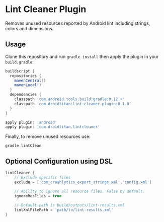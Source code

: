 # Lint Cleaner Plugin

Removes unused resources reported by Android lint including strings, colors and dimensions.

## Usage

Clone this repository and run ```gradle install``` then apply the plugin in your `build.gradle`:

```groovy
buildscript {
  repositories {
    mavenCentral()
    mavenLocal()
  }
  dependencies {
    classpath 'com.android.tools.build:gradle:0.12.+'
    classpath 'com.droidtitan:lint-cleaner-plugin:0.1.0'
  }
}

apply plugin: 'android'
apply plugin: 'com.droidtitan.lintcleaner'
```


Finally, to remove unused resources use: 
     
    gradle lintClean

## Optional Configuration using DSL

```groovy
lintCleaner {
    // Exclude specific files
    exclude = ['com_crashlytics_export_strings.xml','config.xml']

    // Ability to ignore all resource files. False by default. 
    ignoreResFiles = true
    
    // Default path is build/outputs/lint-results.xml
    lintXmlFilePath = 'path/to/lint-results.xml'
}
```